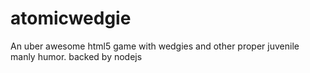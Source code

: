 # atomicwedgie
An uber awesome html5 game with wedgies and other proper juvenile manly humor. backed by nodejs
